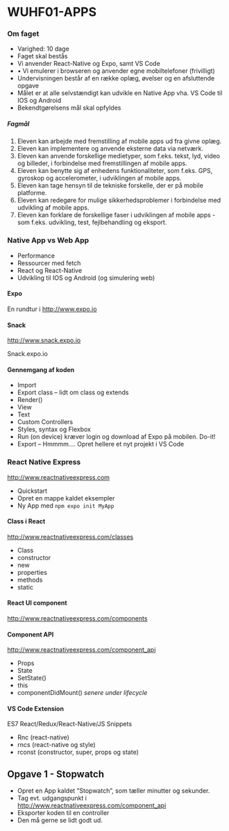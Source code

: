 # WUHF01-APPS

### Om faget

- Varighed: 10 dage
- Faget skal bestås
- Vi anvender React-Native og Expo, samt VS Code
- •	Vi emulerer i browseren og anvender egne mobiltelefoner (frivilligt)
- Undervisningen består af en række oplæg, øvelser og en afsluttende opgave
- Målet er at alle selvstændigt kan udvikle en Native App vha. VS Code til IOS og Android
- Bekendtgørelsens mål skal opfyldes
##### Fagmål
1. Eleven kan arbejde med fremstilling af mobile apps ud fra givne oplæg.
2. Eleven kan implementere og anvende eksterne data via netværk.
3. Eleven kan anvende forskellige medietyper, som f.eks. tekst, lyd, video og billeder, i forbindelse med fremstillingen af mobile apps.
4. Eleven kan benytte sig af enhedens funktionaliteter, som f.eks. GPS, gyroskop og accelerometer, i udviklingen af mobile apps.
5. Eleven kan tage hensyn til de tekniske forskelle, der er på mobile platforme.
6. Eleven kan redegøre for mulige sikkerhedsproblemer i forbindelse med udvikling af mobile apps.
7. Eleven kan forklare de forskellige faser i udviklingen af mobile apps - som f.eks. udvikling, test, fejlbehandling og eksport.

### Native App vs Web App
- Performance
- Ressourcer med fetch
- React og React-Native
- Udvikling til IOS og Android (og simulering web)

#### Expo
En rundtur i http://www.expo.io

#### Snack
http://www.snack.expo.io

Snack.expo.io
#### Gennemgang af koden
- Import
- Export class – lidt om class og extends	
- Render()
- View
- Text
- Custom Controllers
- Styles, syntax og Flexbox
- Run (on device) kræver login og download af Expo på mobilen. Do-it!
- Export – Hmmmm…. Opret hellere et nyt projekt i VS Code

### React Native Express
http://www.reactnativeexpress.com
- Quickstart
- Opret en mappe kaldet eksempler
- Ny App med `npm expo init MyApp` 

#### Class i React
http://www.reactnativeexpress.com/classes
- Class
- constructor
- new
- properties
- methods
- static

#### React UI component
http://www.reactnativeexpress.com/components

#### Component API
http://www.reactnativeexpress.com/component_api
- Props
- State
- SetState()
- this
- componentDidMount() *senere under lifecycle*

#### VS Code Extension
ES7 React/Redux/React-Native/JS Snippets
- Rnc (react-native) 
- rncs (react-native og style)
- rconst (constructor, super, props og state)

## Opgave 1 - Stopwatch
- Opret en App kaldet ”Stopwatch”, som tæller minutter og sekunder.
- Tag evt. udgangspunkt i http://www.reactnativeexpress.com/component_api
- Eksporter koden til en controller
- Den må gerne se lidt godt ud. 
